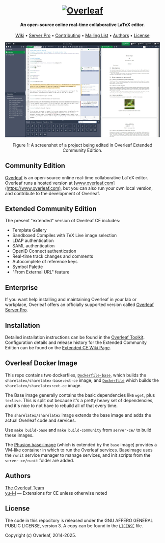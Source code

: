 <h1 align="center">
  <br>
  <a href="https://www.overleaf.com"><img src="doc/logo.png" alt="Overleaf" width="300"></a>
</h1>

<h4 align="center">An open-source online real-time collaborative LaTeX editor.</h4>

<p align="center">
  <a href="https://github.com/overleaf/overleaf/wiki">Wiki</a> •
  <a href="https://www.overleaf.com/for/enterprises">Server Pro</a> •
  <a href="#contributing">Contributing</a> •
  <a href="https://mailchi.mp/overleaf.com/community-edition-and-server-pro">Mailing List</a> •
  <a href="#authors">Authors</a> •
  <a href="#license">License</a>
</p>

<img src="doc/screenshot.png" alt="A screenshot of a project being edited in Overleaf Extended Community Edition">
<p align="center">
  Figure 1: A screenshot of a project being edited in Overleaf Extended Community Edition.
</p>

## Community Edition

[Overleaf](https://www.overleaf.com) is an open-source online real-time collaborative LaTeX editor. Overleaf runs a hosted version at [www.overleaf.com](https://www.overleaf.com), but you can also run your own local version, and contribute to the development of Overleaf.

## Extended Community Edition

The present "extended" version of Overleaf CE includes:

- Template Gallery
- Sandboxed Compiles with TeX Live image selection
- LDAP authentication
- SAML authentication
- OpenID Connect authentication
- Real-time track changes and comments
- Autocomplete of reference keys
- Symbol Palette
- "From External URL" feature

## Enterprise

If you want help installing and maintaining Overleaf in your lab or workplace, Overleaf offers an officially supported version called [Overleaf Server Pro](https://www.overleaf.com/for/enterprises).

## Installation

Detailed installation instructions can be found in the [Overleaf Toolkit](https://github.com/overleaf/toolkit/).
Configuration details and release history for the Extended Community Edition can be found on the [Extended CE Wiki Page](https://github.com/yu-i-i/overleaf-cep/wiki).

## Overleaf Docker Image

This repo contains two dockerfiles, [`Dockerfile-base`](server-ce/Dockerfile-base), which builds the
`sharelatex/sharelatex-base:ext-ce` image, and [`Dockerfile`](server-ce/Dockerfile) which builds the
`sharelatex/sharelatex:ext-ce` image.

The Base image generally contains the basic dependencies like `wget`, plus `texlive`.
This is split out because it's a pretty heavy set of
dependencies, and it's nice to not have to rebuild all of that every time.

The `sharelatex/sharelatex` image extends the base image and adds the actual Overleaf code
and services.

Use `make build-base` and `make build-community` from `server-ce/` to build these images.

The [Phusion base-image](https://github.com/phusion/baseimage-docker)
(which is extended by the `base` image) provides a VM-like container
in which to run the Overleaf services. Baseimage uses the `runit` service
manager to manage services, and init scripts from the `server-ce/runit`
folder are added.

## Authors

[The Overleaf Team](https://www.overleaf.com/about)  
[yu-i-i](https://github.com/yu-i-i/overleaf-cep) — Extensions for CE unless otherwise noted

## License

The code in this repository is released under the GNU AFFERO GENERAL PUBLIC LICENSE, version 3. A copy can be found in the [`LICENSE`](LICENSE) file.

Copyright (c) Overleaf, 2014-2025.

